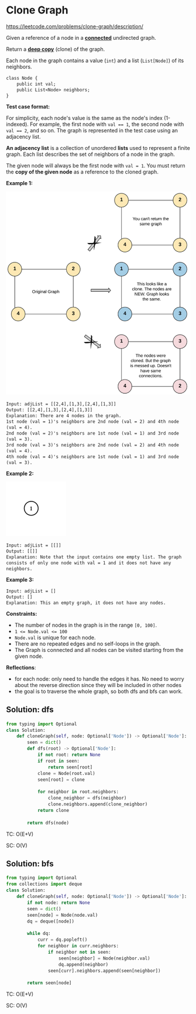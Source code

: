 # Clone Graph

https://leetcode.com/problems/clone-graph/description/

Given a reference of a node in a **[connected](https://en.wikipedia.org/wiki/Connectivity_(graph_theory)#Connected_graph)** undirected graph.

Return a [**deep copy**](https://en.wikipedia.org/wiki/Object_copying#Deep_copy) (clone) of the graph.

Each node in the graph contains a value (`int`) and a list (`List[Node]`) of its neighbors.

```
class Node {
    public int val;
    public List<Node> neighbors;
}
```

 

**Test case format:**

For simplicity, each node's value is the same as the node's index (1-indexed). For example, the first node with `val == 1`, the second node with `val == 2`, and so on. The graph is represented in the test case using an adjacency list.

**An adjacency list** is a collection of unordered **lists** used to represent a finite graph. Each list describes the set of neighbors of a node in the graph.

The given node will always be the first node with `val = 1`. You must return the **copy of the given node** as a reference to the cloned graph.

 

**Example 1:**

![img](./assets/133_clone_graph_question.png)

```
Input: adjList = [[2,4],[1,3],[2,4],[1,3]]
Output: [[2,4],[1,3],[2,4],[1,3]]
Explanation: There are 4 nodes in the graph.
1st node (val = 1)'s neighbors are 2nd node (val = 2) and 4th node (val = 4).
2nd node (val = 2)'s neighbors are 1st node (val = 1) and 3rd node (val = 3).
3rd node (val = 3)'s neighbors are 2nd node (val = 2) and 4th node (val = 4).
4th node (val = 4)'s neighbors are 1st node (val = 1) and 3rd node (val = 3).
```

**Example 2:**

![img](./assets/graph.png)

```
Input: adjList = [[]]
Output: [[]]
Explanation: Note that the input contains one empty list. The graph consists of only one node with val = 1 and it does not have any neighbors.
```

**Example 3:**

```
Input: adjList = []
Output: []
Explanation: This an empty graph, it does not have any nodes.
```

 

**Constraints:**

- The number of nodes in the graph is in the range `[0, 100]`.
- `1 <= Node.val <= 100`
- `Node.val` is unique for each node.
- There are no repeated edges and no self-loops in the graph.
- The Graph is connected and all nodes can be visited starting from the given node.



**Reflections**:

- for each node: only need to handle the edges it has. No need to worry about the reverse direction since they will be included in other nodes
- the goal is to traverse the whole graph, so both dfs and bfs can work.



## Solution: dfs

```python
from typing import Optional
class Solution:
    def cloneGraph(self, node: Optional['Node']) -> Optional['Node']:
        seen = dict()
        def dfs(root) -> Optional['Node']:
            if not root: return None
            if root in seen:
                return seen[root]
            clone = Node(root.val)
            seen[root] = clone

            for neighbor in root.neighbors:
                clone_neighbor = dfs(neighbor)
                clone.neighbors.append(clone_neighbor)
            return clone
        
        return dfs(node)
```

TC: O(E+V)

SC: O(V)



## Solution: bfs

```python
from typing import Optional
from collections import deque
class Solution:
    def cloneGraph(self, node: Optional['Node']) -> Optional['Node']:
        if not node: return None
        seen = dict()
        seen[node] = Node(node.val)
        dq = deque([node])

        while dq:
            curr = dq.popleft()
            for neighbor in curr.neighbors:
                if neighbor not in seen:
                    seen[neighbor] = Node(neighbor.val)
                    dq.append(neighbor)
                seen[curr].neighbors.append(seen[neighbor])

        return seen[node]
```

TC: O(E+V)

SC: O(V)